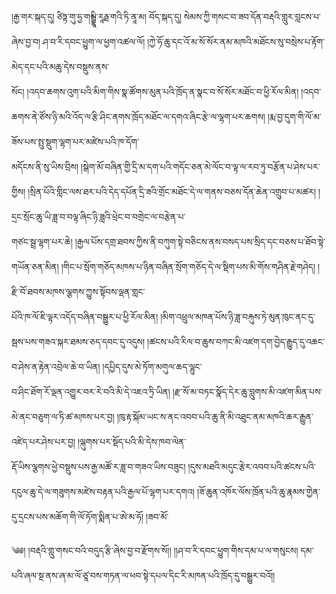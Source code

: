 ﻿  
།རྒྱ་གར་སྐད་དུ། ཙིཏྟ་གུ་ཧྱ་གམྦྷཱི་རཱརྠ་གའི་ཏི་ནཱ་མ། བོད་སྐད་དུ། སེམས་ཀྱི་གསང་བ་ཟབ་དོན་བརྡའི་གླུར་བླངས་པ་ཞེས་བྱ་བ། ཤ་བ་རི་དབང་ཕྱུག་ལ་ཕྱག་འཚལ་ལོ། །ཀྱེ་ཧོ་ཆུ་དང་འོ་མ་སོ་སོར་ནམ་མཁའི་མཐོངས་སུ་བསྲེས་པ་རྟོག་མེད་དང་པའི་མཆུ་དེས་བསྡུས་ནས་  
སོང། །འདབ་ཆགས་འུག་པའི་མིག་གིས་སྣ་ཚོགས་མུན་པའི་ཁྲོད་ན་སྣང་བ་སོ་སོར་མཐོང་བ་ཕྱི་རོལ་མིན། །འདབ་ཆགས་ནེ་ཙོས་ཉི་མའི་འོད་ལ་རྩི་ཤིང་ནགས་ཁྲོད་མཐོང་ལ་དགའ་ཞིང་རྩེ་ལ་ལྷག་པར་ཆགས། །རྨ་བྱ་དུག་གི་ལོ་མ་ཟོས་པས་སྤུ་སྡུག་ལྷག་པར་མཛེས་པའི་ཁ་དོག་  
མདོངས་ནི་སུ་ཡིས་བྲིས། །སྒེག་མོ་བཞིན་གྱི་དྲི་མ་དག་པའི་གདོང་ཅན་མེ་ལོང་བ་ལྟ་ལ་རབ་ཏུ་བརྩོན་པ་ཤེས་པར་གྱིས། །སྲིན་པོའི་གླིང་ལས་ཐར་པའི་དེད་དཔོན་དྲི་ཟའི་གྲོང་མཐོང་དེ་ལ་གནས་བཅས་དོན་ཆེན་འགྲུབ་པ་མཚར། །དྲང་སྲོང་ཆུ་ཡི་ཟླ་བ་བལྟ་ཞིང་ཉི་ཟླའི་ཕྲེང་བ་བགྲེང་ལ་བརྩེན་པ་  
གཙང་སྦྲ་ལྷག་པར་ཆེ། །རྒྱལ་པོས་དགྲ་ཐབས་ཀྱིས་ནི་བཀུག་སྟེ་བཅིངས་ནས་བསད་པས་སྲིད་དང་བཅས་པ་ཐོབ་སྟེ་གཡོན་ཅན་མིན། །གིང་པ་སྲོག་གཅོད་མཁས་པ་ཉིན་བཞིན་སྲོག་གཅོད་དེ་ལ་སྡིག་པས་མི་གོས་གཤིན་རྗེ་གཤེད། །རྫི་བོ་ཐབས་མཁས་ལྕགས་ཀྱུས་སྟོབས་ལྡན་གླང་  
པོའི་ཁ་ལོ་ཇི་ལྟར་འདོད་བཞིན་བསྒྱུར་པ་ཕྱི་རོལ་མིན། །མིག་འཕྲུལ་མཁན་པོས་ཉི་ཟླ་བརྐུས་ཏེ་མུན་ཁུང་ནང་དུ་སྦས་པས་གཟའ་སྐར་ཐམས་ཅད་དབང་དུ་འདུས། །ཚངས་པའི་རིལ་བ་ཆུས་བཀང་མི་འཛག་དག་བྱེད་རྒྱུད་དུ་འཆང་བ་ཤེས་ན་རྟེན་འབྲེལ་ཆེ་བ་ཡིན། །དཔྱིད་དུས་མེ་ཏོག་མགུལ་ཆད་ལྷུང་  
བ་ཤིང་ཐོག་རོ་ལྡན་འགྱུར་བར་རེ་བའི་མི་དེ་འཇའ་ཏྲི་ཡིན། །རྫ་སོ་མ་བཏང་སྣོད་དེར་ཆུ་བླུགས་མི་འཛག་མིན་པས་མེ་ནང་བཅུག་ལ་ཏི་ཚ་མཁས་པར་བྱ། །ཁུ་རྟ་སྐོམ་ཡང་ས་ནང་འབབ་པའི་ཆུ་ནི་མི་འཐུང་ནམ་མཁའི་ཆར་རྒྱུན་འཛེད་པར་ཤེས་པར་བྱ། །ལྐུགས་པར་སྡོད་པའི་མི་དེས་ཁབ་ལེན་  
རྡོ་ཡིས་ལྕགས་ཕྱེ་བསྡུས་པས་རྒྱ་མཚོ་ར་ཟླ་བ་གཟའ་ཡིས་བཟུང། །དུས་མཐའི་མདུང་རྩེར་འབབ་པའི་ཚངས་པའི་དངུལ་ཆུ་དེ་ལ་གཟུགས་མཛེས་བརྟན་པའི་རྒྱལ་པོ་ལྷག་པར་དགའ། །ཟོ་ཆུན་འཁོར་ལོས་ཁྲོན་པའི་ཆུ་རྣམས་གྱེན་དུ་དྲངས་པས་མཆོག་གི་ལོ་ཏོག་སྨིན་པ་ཨེ་མ་ཧོ། །ཟབ་མོ་  
  
༄༅། །བརྡའི་གླུ་གསང་བའི་བདུད་རྩི་ཞེས་བྱ་བ་རྫོགས་སོ།། །།ཤ་བ་རི་དབང་ཕྱུག་གིས་དམ་པ་ལ་གསུངས། དམ་པའི་ཞལ་སྔ་ནས་ཞ་མ་ལོ་ཙཱ་བས་གཏན་ལ་ཕབ་སྟེ་དཔལ་དིང་རི་མཁན་པའི་ཁྲོད་དུ་བསྒྱུར་བའོ།།  
  
  
